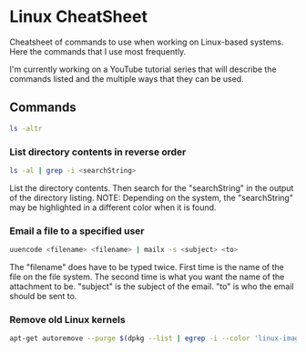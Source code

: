 # Linux CheatSheet
Cheatsheet of commands to use when working on Linux-based systems. Here the 
commands that I use most frequently. 

I'm currently working on a YouTube tutorial series that will describe the 
commands listed and the multiple ways that they can be used. 

## Commands 

```bash 
ls -altr
```

### List directory contents in reverse order

```bash
ls -al | grep -i <searchString>
``` 

List the directory contents. Then search for the "searchString" in the 
output of the directory listing. 
NOTE: Depending on the system, the "searchString" may be highlighted 
in a different color when it is found.

### Email a file to a specified user

```bash
uuencode <filename> <filename> | mailx -s <subject> <to>
```

The "filename" does have to be typed twice. 
First time is the name of the file on the file system. The second time is what
you want the name of the attachment to be. "subject" is the subject of the 
email. "to" is who the email should be sent to.

### Remove old Linux kernels 

```bash
apt-get autoremove --purge $(dpkg --list | egrep -i --color 'linux-image|linux-headers' | grep -v $(uname -r)^C awk '/ii/{ print $2}') 
```